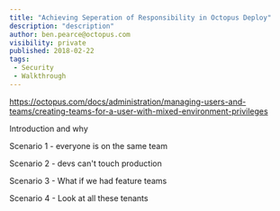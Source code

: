 ```yaml
---
title: "Achieving Seperation of Responsibility in Octopus Deploy"
description: "description"
author: ben.pearce@octopus.com
visibility: private
published: 2018-02-22
tags:
 - Security
 - Walkthrough
---
```


https://octopus.com/docs/administration/managing-users-and-teams/creating-teams-for-a-user-with-mixed-environment-privileges


Introduction and why

Scenario 1 - everyone is on the same team

Scenario 2 - devs can't touch production

Scenario 3 - What if we had feature teams

Scenario 4 - Look at all these tenants






